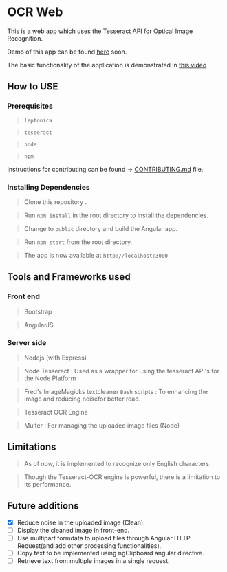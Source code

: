 # OCR Web
This is a web app which uses the Tesseract API for Optical Image Recognition.

Demo of this app can be found [here](https://ocrweb.herokuapp.com) soon.

The basic functionality of the application is demonstrated in [this video](https://drive.google.com/open?id=0B2KDY9irUBbcbGlpc2tRRkJFR3c)

## How to USE
### Prerequisites
> `leptonica`

> `tesseract`

> `node`

> `npm`

Instructions for contributing can be found -> [CONTRIBUTING.md](https://github.com/pvgupta24/OCR-Web-App/blob/master/CONTRIBUTING.md) file.

### Installing Dependencies
> Clone this repository .

> Run `npm install` in the root directory to install the dependencies.

> Change to `public` directory and build the Angular app.

> Run `npm start` from the root directory.

> The app is now available at `http://localhost:3000`

## Tools and Frameworks used
### Front end
> Bootstrap

> AngularJS

### Server side
> Nodejs (with Express)

> Node Tesseract : Used as a wrapper for using the tesseract API's for the Node Platform

> Fred's ImageMagicks textcleaner `Bash` scripts : To enhancing the image and reducing noisefor better read.

> Tesseract OCR Engine

> Multer : For managing the uploaded image files (Node)

## Limitations
> As of now, it is implemented to recognize only English characters.

> Though the Tesseract-OCR engine is powerful, there is a limitation to its performance.


## Future additions
- [x] Reduce noise in the uploaded image (Clean).
- [ ] Display the cleaned image in front-end.
- [ ] Use multipart formdata to upload files through Angular HTTP Request(and add other processing functionalities).
- [ ] Copy text to be implemented using ngClipboard angular directive.
- [ ] Retrieve text from multiple images in a single request.